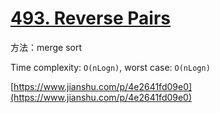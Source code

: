 # [493. Reverse Pairs](https://leetcode.com/problems/reverse-pairs/description/)

方法：merge sort 

Time complexity: `O(nLogn)`, worst case: `O(nLogn)`

[https://www.jianshu.com/p/4e2641fd09e0](https://www.jianshu.com/p/4e2641fd09e0)



